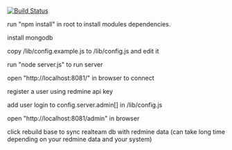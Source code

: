 [![Build Status](http://travis-ci.org/kernicPanel/skproject.png)](http://travis-ci.org/kernicPanel/skproject)

run "npm install" in root to install modules dependencies.

install mongodb

copy /lib/config.example.js to /lib/config.js and edit it

run "node server.js" to run server

open "http://localhost:8081/" in browser to connect

register a user using redmine api key

add user login to config.server.admin[] in /lib/config.js

open "http://localhost:8081/admin" in browser

click rebuild base to sync realteam db with redmine data
(can take long time depending on your redmine data and your system)
